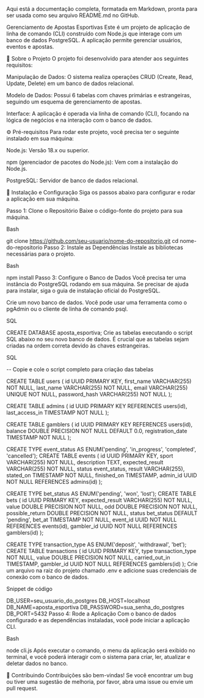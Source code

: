 Aqui está a documentação completa, formatada em Markdown, pronta para ser usada como seu arquivo README.md no GitHub.

Gerenciamento de Apostas Esportivas
Este é um projeto de aplicação de linha de comando (CLI) construído com Node.js que interage com um banco de dados PostgreSQL. A aplicação permite gerenciar usuários, eventos e apostas.

📝 Sobre o Projeto
O projeto foi desenvolvido para atender aos seguintes requisitos:

Manipulação de Dados: O sistema realiza operações CRUD (Create, Read, Update, Delete) em um banco de dados relacional.

Modelo de Dados: Possui 6 tabelas com chaves primárias e estrangeiras, seguindo um esquema de gerenciamento de apostas.

Interface: A aplicação é operada via linha de comando (CLI), focando na lógica de negócios e na interação com o banco de dados.

⚙️ Pré-requisitos
Para rodar este projeto, você precisa ter o seguinte instalado em sua máquina:

Node.js: Versão 18.x ou superior.

npm (gerenciador de pacotes do Node.js): Vem com a instalação do Node.js.

PostgreSQL: Servidor de banco de dados relacional.

🚀 Instalação e Configuração
Siga os passos abaixo para configurar e rodar a aplicação em sua máquina.

Passo 1: Clone o Repositório
Baixe o código-fonte do projeto para sua máquina.

Bash

git clone https://github.com/seu-usuario/nome-do-repositorio.git
cd nome-do-repositorio
Passo 2: Instale as Dependências
Instale as bibliotecas necessárias para o projeto.

Bash

npm install
Passo 3: Configure o Banco de Dados
Você precisa ter uma instância do PostgreSQL rodando em sua máquina. Se precisar de ajuda para instalar, siga o guia de instalação oficial do PostgreSQL.

Crie um novo banco de dados. Você pode usar uma ferramenta como o pgAdmin ou o cliente de linha de comando psql.

SQL

CREATE DATABASE aposta_esportiva;
Crie as tabelas executando o script SQL abaixo no seu novo banco de dados. É crucial que as tabelas sejam criadas na ordem correta devido às chaves estrangeiras.

SQL

-- Copie e cole o script completo para criação das tabelas

CREATE TABLE users (
  id UUID PRIMARY KEY,
  first_name VARCHAR(255) NOT NULL,
  last_name VARCHAR(255) NOT NULL,
  email VARCHAR(255) UNIQUE NOT NULL,
  password_hash VARCHAR(255) NOT NULL
);

CREATE TABLE admins (
  id UUID PRIMARY KEY REFERENCES users(id),
  last_access_in TIMESTAMP NOT NULL
);

CREATE TABLE gamblers (
  id UUID PRIMARY KEY REFERENCES users(id),
  balance DOUBLE PRECISION NOT NULL DEFAULT 0.0,
  registration_date TIMESTAMP NOT NULL
);

CREATE TYPE event_status AS ENUM('pending', 'in_progress', 'completed', 'cancelled');
CREATE TABLE events (
  id UUID PRIMARY KEY,
  sport VARCHAR(255) NOT NULL,
  description TEXT,
  expected_result VARCHAR(255) NOT NULL,
  status event_status,
  result VARCHAR(255),
  stated_on TIMESTAMP NOT NULL,
  finished_on TIMESTAMP,
  admin_id UUID NOT NULL REFERENCES admins(id)
);

CREATE TYPE bet_status AS ENUM('pending', 'won', 'lost');
CREATE TABLE bets (
  id UUID PRIMARY KEY,
  expected_result VARCHAR(255) NOT NULL,
  value DOUBLE PRECISION NOT NULL,
  odd DOUBLE PRECISION NOT NULL,
  possible_return DOUBLE PRECISION NOT NULL,
  status bet_status DEFAULT 'pending',
  bet_at TIMESTAMP NOT NULL,
  event_id UUID NOT NULL REFERENCES events(id),
  gambler_id UUID NOT NULL REFERENCES gamblers(id)
);

CREATE TYPE transaction_type AS ENUM('deposit', 'withdrawal', 'bet');
CREATE TABLE transactions (
  id UUID PRIMARY KEY,
  type transaction_type NOT NULL,
  value DOUBLE PRECISION NOT NULL,
  carried_out_in TIMESTAMP,
  gambler_id UUID NOT NULL REFERENCES gamblers(id)
);
Crie um arquivo na raiz do projeto chamado .env e adicione suas credenciais de conexão com o banco de dados.

Snippet de código

DB_USER=seu_usuario_do_postgres
DB_HOST=localhost
DB_NAME=aposta_esportiva
DB_PASSWORD=sua_senha_do_postgres
DB_PORT=5432
Passo 4: Rode a Aplicação
Com o banco de dados configurado e as dependências instaladas, você pode iniciar a aplicação CLI.

Bash

node cli.js
Após executar o comando, o menu da aplicação será exibido no terminal, e você poderá interagir com o sistema para criar, ler, atualizar e deletar dados no banco.

🤝 Contribuindo
Contribuições são bem-vindas! Se você encontrar um bug ou tiver uma sugestão de melhoria, por favor, abra uma issue ou envie um pull request.
